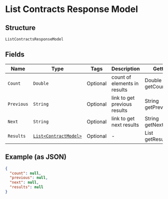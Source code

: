 
# List Contracts Response Model

## Structure

`ListContractsResponseModel`

## Fields

| Name | Type | Tags | Description | Getter | Setter |
|  --- | --- | --- | --- | --- | --- |
| `Count` | `Double` | Optional | count of elements in results | Double getCount() | setCount(Double count) |
| `Previous` | `String` | Optional | link to get previous results | String getPrevious() | setPrevious(String previous) |
| `Next` | `String` | Optional | link to get next results | String getNext() | setNext(String next) |
| `Results` | [`List<ContractModel>`](../../doc/models/contract-model.md) | Optional | - | List<ContractModel> getResults() | setResults(List<ContractModel> results) |

## Example (as JSON)

```json
{
  "count": null,
  "previous": null,
  "next": null,
  "results": null
}
```

